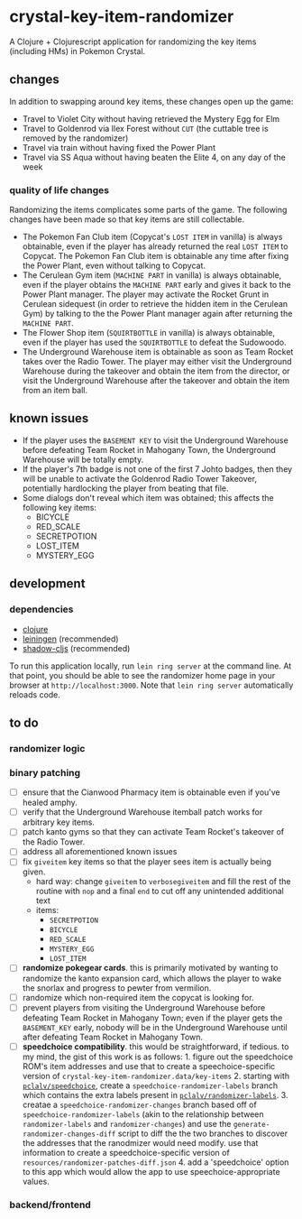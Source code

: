 # crystal-key-item-randomizer

A Clojure + Clojurescript application for randomizing the key items
(including HMs) in Pokemon Crystal.

## changes

In addition to swapping around key items, these changes open up the game:

* Travel to Violet City without having retrieved the Mystery Egg for Elm
* Travel to Goldenrod via Ilex Forest without `CUT` (the cuttable tree
  is removed by the randomizer)
* Travel via train without having fixed the Power Plant
* Travel via SS Aqua without having beaten the Elite 4, on any day of
  the week

### quality of life changes

Randomizing the items complicates some parts of the game. The
following changes have been made so that key items are still
collectable.

* The Pokemon Fan Club item (Copycat's `LOST ITEM` in vanilla) is
  always obtainable, even if the player has already returned the real
  `LOST ITEM` to Copycat. The Pokemon Fan Club item is obtainable any
  time after fixing the Power Plant, even without talking to Copycat.
* The Cerulean Gym item (`MACHINE PART` in vanilla) is always
  obtainable, even if the player obtains the `MACHINE PART` early and
  gives it back to the Power Plant manager. The player may activate
  the Rocket Grunt in Cerulean sidequest (in order to retrieve the
  hidden item in the Cerulean Gym) by talking to the the Power Plant
  manager again after returning the `MACHINE PART`.
* The Flower Shop item (`SQUIRTBOTTLE` in vanilla) is always
  obtainable, even if the player has used the `SQUIRTBOTTLE` to defeat
  the Sudowoodo.
* The Underground Warehouse item is obtainable as soon as Team Rocket
  takes over the Radio Tower. The player may either visit the
  Underground Warehouse during the takeover and obtain the item from
  the director, or visit the Underground Warehouse after the takeover
  and obtain the item from an item ball.

## known issues

* If the player uses the `BASEMENT KEY` to visit the Underground
  Warehouse before defeating Team Rocket in Mahogany Town, the
  Underground Warehouse will be totally empty.
* If the player's 7th badge is not one of the first 7 Johto badges,
  then they will be unable to activate the Goldenrod Radio Tower
  Takeover, potentially hardlocking the player from beating that file.
* Some dialogs don't reveal which item was obtained; this affects the following key items: 
   - BICYCLE
   - RED_SCALE
   - SECRETPOTION
   - LOST_ITEM
   - MYSTERY_EGG

## development

### dependencies

* [clojure](https://clojure.org)
* [leiningen](https://leiningen.org) (recommended)
* [shadow-cljs](http://shadow-cljs.org/) (recommended)

To run this application locally, run `lein ring server` at the command
line. At that point, you should be able to see the randomizer home
page in your browser at `http://localhost:3000`. Note that `lein ring
server` automatically reloads code.

## to do

### randomizer logic

### binary patching

- [ ] ensure that the Cianwood Pharmacy item is obtainable even if
      you've healed amphy.
- [ ] verify that the Underground Warehouse itemball patch works for
      arbitrary key items.
- [ ] patch kanto gyms so that they can activate Team Rocket's
      takeover of the Radio Tower.
- [ ] address all aforementioned known issues
- [ ] fix `giveitem` key items so that the player sees item is
      actually being given.
    - hard way: change `giveitem` to `verbosegiveitem` and fill the
      rest of the routine with `nop` and a final `end` to cut off any
      unintended additional text
    - items:
        - `SECRETPOTION`
        - `BICYCLE`
        - `RED_SCALE`
        - `MYSTERY_EGG`
        - `LOST_ITEM`
- [ ] **randomize pokegear cards**. this is primarily motivated by wanting
      to randomize the kanto expansion card, which allows the player
      to wake the snorlax and progress to pewter from vermilion.
- [ ] randomize which non-required item the copycat is looking for.
- [ ] prevent players from visiting the Underground Warehouse before
      defeating Team Rocket in Mahogany Town; even if the player gets
      the `BASEMENT_KEY` early, nobody will be in the Underground
      Warehouse until after defeating Team Rocket in Mahogany Town.
- [ ] **speedchoice compatibility**. this would be straightforward, if
      tedious. to my mind, the gist of this work is as follows:
	  1. figure out the speedchoice ROM's item addresses and use that
         to create a speechoice-specific version of
         `crystal-key-item-randomizer.data/key-items`
	  2. starting with [`pclalv/speedchoice`][pclalv/speedchoice],
	     create a `speedchoice-randomizer-labels` branch which contains
         the extra labels present in [`pclalv/randomizer-labels`][pclalv/randomizer-labels].
	  3. creatae a `speedchoice-randomizer-changes` branch based off
         of `speedchoice-randomizer-labels` (akin to the relationship
         between `randomizer-labels` and `randomizer-changes`) and use
         the `generate-randomizer-changes-diff` script to diff the the
         two branches to discover the addresses that the ranodmizer
         would need modify. use that information to create a
         speedchoice-specific version of
         `resources/randomizer-patches-diff.json`
	  4. add a 'speedchoice' option to this app which would allow the
         app to use speechoice-appropriate values.

### backend/frontend

[pclalv/randomizer-labels]: https://github.com/pclalv/pokecrystal/tree/randomizer-labels
[pclalv/speedchoice]: https://github.com/pclalv/pokecrystal/tree/speedchoice
